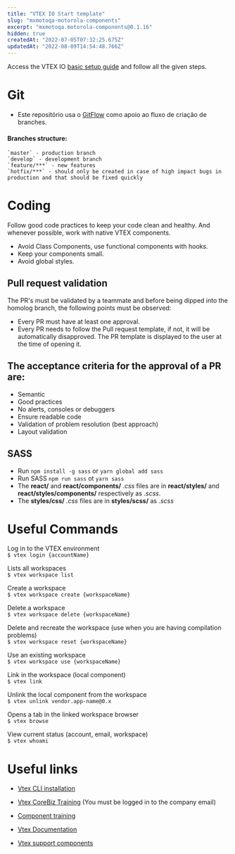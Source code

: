 ```yaml
---
title: "VTEX IO Start template"
slug: "mxmotoqa-motorola-components"
excerpt: "mxmotoqa.motorola-components@0.1.16"
hidden: true
createdAt: "2022-07-05T07:32:25.675Z"
updatedAt: "2022-08-09T14:54:48.766Z"
---
```

Access the VTEX IO [basic setup guide](https://vtex.io/docs/getting-started/build-stores-with-store-framework/2) and follow all the given steps.

# Git

- Este repositório usa o [GitFlow](https://danielkummer.github.io/git-flow-cheatsheet/index.html) como apoio ao fluxo de criação de branches.

#### Branches structure:

    `master` - production branch
    `develop` - development branch
    `feature/***` - new features
    `hotfix/***` - should only be created in case of high impact bugs in production and that should be fixed quickly

# Coding

Follow good code practices to keep your code clean and healthy. And whenever possible, work with native VTEX components.

- Avoid Class Components, use functional components with hooks.
- Keep your components small.
- Avoid global styles.

## Pull request validation

The PR's must be validated by a teammate and before being dipped into the homolog branch, the following points must be observed:

- Every PR must have at least one approval.
- Every PR needs to follow the Pull request template, if not, it will be automatically disapproved. The PR template is displayed to the user at the time of opening it.

## The acceptance criteria for the approval of a PR are:

- Semantic
- Good practices
- No alerts, consoles or debuggers
- Ensure readable code
- Validation of problem resolution (best approach)
- Layout validation

## SASS

- Run `npm install -g sass` or `yarn global add sass`
- Run SASS `npm run sass` ot `yarn sass`
- The **react/** and **react/components/** _.css_ files are in **react/styles/** and **react/styles/components/** respectively as _.scss_.
- The **styles/css/** _.css_ files are in **styles/scss/** as _.scss_

# Useful Commands

Log in to the VTEX environment\
`$ vtex login {accountName}`

Lists all workspaces\
`$ vtex workspace list`

Create a workspace\
`$ vtex workspace create {workspaceName}`

Delete a workspace\
`$ vtex workspace delete {workspaceName}`

Delete and recreate the workspace (use when you are having compilation problems)\
`$ vtex workspace reset {workspaceName}`

Use an existing workspace\
`$ vtex workspace use {workspaceName}`

Link in the workspace (local component)\
`$ vtex link`

Unlink the local component from the workspace\
`$ vtex unlink vendor.app-name@0.x`

Opens a tab in the linked workspace browser\
`$ vtex browse`

View current status (account, email, workspace)\
`$ vtex whoami`

# Useful links

- [Vtex CLI installation](https://vtex.io/docs/recipes/development/vtex-io-cli-installation-and-command-reference/)

- [Vtex CoreBiz Training](https://www.youtube.com/watch?v=nH16vQvD0Mg) (You must be logged in to the company email)

- [Component training](https://lab.github.com/vtex-trainings/store-framework)

- [Vtex Documentation](https://developers.vtex.com/docs)

- [Vtex support components](https://github.com/vtex-apps)
